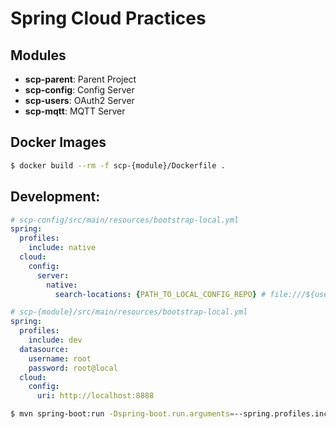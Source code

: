 # Spring Cloud Practices

## Modules

- **scp-parent**:
    Parent Project
- **scp-config**:
    Config Server
- **scp-users**:
    OAuth2 Server
- **scp-mqtt**:
    MQTT Server


## Docker Images

``` sh
$ docker build --rm -f scp-{module}/Dockerfile .
```

## Development:

``` yaml
# scp-config/src/main/resources/bootstrap-local.yml
spring:
  profiles:
    include: native
  cloud:
    config:
      server:
        native:
          search-locations: {PATH_TO_LOCAL_CONFIG_REPO} # file:///${user.home}/config-repo
```

``` yaml
# scp-{module}/src/main/resources/bootstrap-local.yml
spring:
  profiles:
    include: dev
  datasource:
    username: root
    password: root@local
  cloud:
    config:
      uri: http://localhost:8888
```

``` sh
$ mvn spring-boot:run -Dspring-boot.run.arguments=--spring.profiles.include=local,--server.port=8080
```